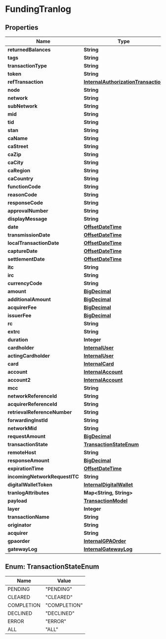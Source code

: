 
# FundingTranlog

## Properties
Name | Type | Description | Notes
------------ | ------------- | ------------- | -------------
**returnedBalances** | **String** |  |  [optional]
**tags** | **String** |  |  [optional]
**transactionType** | **String** |  | 
**token** | **String** |  | 
**refTransaction** | [**InternalAuthorizationTransaction**](InternalAuthorizationTransaction.md) |  |  [optional]
**node** | **String** |  | 
**network** | **String** |  | 
**subNetwork** | **String** |  | 
**mid** | **String** |  |  [optional]
**tid** | **String** |  |  [optional]
**stan** | **String** |  |  [optional]
**caName** | **String** |  |  [optional]
**caStreet** | **String** |  |  [optional]
**caZip** | **String** |  |  [optional]
**caCity** | **String** |  |  [optional]
**caRegion** | **String** |  |  [optional]
**caCountry** | **String** |  |  [optional]
**functionCode** | **String** |  |  [optional]
**reasonCode** | **String** |  |  [optional]
**responseCode** | **String** |  |  [optional]
**approvalNumber** | **String** |  |  [optional]
**displayMessage** | **String** |  |  [optional]
**date** | [**OffsetDateTime**](OffsetDateTime.md) |  |  [optional]
**transmissionDate** | [**OffsetDateTime**](OffsetDateTime.md) |  |  [optional]
**localTransactionDate** | [**OffsetDateTime**](OffsetDateTime.md) |  |  [optional]
**captureDate** | [**OffsetDateTime**](OffsetDateTime.md) |  |  [optional]
**settlementDate** | [**OffsetDateTime**](OffsetDateTime.md) |  |  [optional]
**itc** | **String** |  |  [optional]
**irc** | **String** |  |  [optional]
**currencyCode** | **String** |  |  [optional]
**amount** | [**BigDecimal**](BigDecimal.md) |  |  [optional]
**additionalAmount** | [**BigDecimal**](BigDecimal.md) |  |  [optional]
**acquirerFee** | [**BigDecimal**](BigDecimal.md) |  |  [optional]
**issuerFee** | [**BigDecimal**](BigDecimal.md) |  |  [optional]
**rc** | **String** |  |  [optional]
**extrc** | **String** |  |  [optional]
**duration** | **Integer** |  |  [optional]
**cardholder** | [**InternalUser**](InternalUser.md) |  |  [optional]
**actingCardholder** | [**InternalUser**](InternalUser.md) |  |  [optional]
**card** | [**InternalCard**](InternalCard.md) |  |  [optional]
**account** | [**InternalAccount**](InternalAccount.md) |  |  [optional]
**account2** | [**InternalAccount**](InternalAccount.md) |  |  [optional]
**mcc** | **String** |  |  [optional]
**networkReferenceId** | **String** |  |  [optional]
**acquirerReferenceId** | **String** |  |  [optional]
**retrievalReferenceNumber** | **String** |  |  [optional]
**forwardingInstId** | **String** |  |  [optional]
**networkMid** | **String** |  |  [optional]
**requestAmount** | [**BigDecimal**](BigDecimal.md) |  |  [optional]
**transactionState** | [**TransactionStateEnum**](#TransactionStateEnum) |  |  [optional]
**remoteHost** | **String** |  |  [optional]
**responseAmount** | [**BigDecimal**](BigDecimal.md) |  |  [optional]
**expirationTime** | [**OffsetDateTime**](OffsetDateTime.md) |  |  [optional]
**incomingNetworkRequestITC** | **String** |  |  [optional]
**digitalWalletToken** | [**InternalDigitalWallet**](InternalDigitalWallet.md) |  |  [optional]
**tranlogAttributes** | **Map&lt;String, String&gt;** |  |  [optional]
**payload** | [**TransactionModel**](TransactionModel.md) |  |  [optional]
**layer** | **Integer** |  |  [optional]
**transactionName** | **String** |  |  [optional]
**originator** | **String** |  |  [optional]
**acquirer** | **String** |  |  [optional]
**gpaorder** | [**InternalGPAOrder**](InternalGPAOrder.md) |  | 
**gatewayLog** | [**InternalGatewayLog**](InternalGatewayLog.md) |  | 


<a name="TransactionStateEnum"></a>
## Enum: TransactionStateEnum
Name | Value
---- | -----
PENDING | &quot;PENDING&quot;
CLEARED | &quot;CLEARED&quot;
COMPLETION | &quot;COMPLETION&quot;
DECLINED | &quot;DECLINED&quot;
ERROR | &quot;ERROR&quot;
ALL | &quot;ALL&quot;



